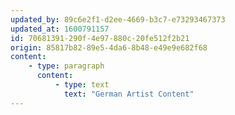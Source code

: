 ```yaml
---
updated_by: 89c6e2f1-d2ee-4669-b3c7-e73293467373
updated_at: 1600791157
id: 70681391-290f-4e97-880c-20fe512f2b21
origin: 85817b82-89e5-4da6-8b48-e49e9e682f68
content:
    - type: paragraph
      content:
          - type: text
            text: "German Artist Content"
---
```

